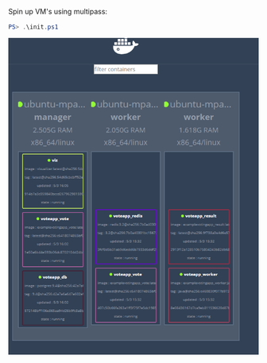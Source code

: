 Spin up VM's using multipass:

```powershell
PS> .\init.ps1
```

![Visualized](swarm-visualized.png)